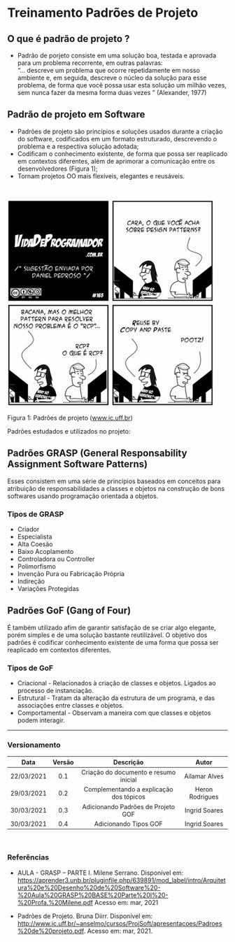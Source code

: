 # Treinamento Padrões de Projeto

## O que é padrão de projeto ?
- Padrão de porjeto consiste em uma solução boa, testada e aprovada para um problema recorrente, em outras palavras: <br>
	“... descreve um problema que ocorre repetidamente em nosso
	ambiente e, em seguida, descreve o núcleo da solução para esse 
	problema, de forma que você possa usar esta solução um milhão 
	vezes, sem nunca fazer da mesma forma duas vezes ”
	(Alexander, 1977)

## Padrão de projeto em Software
- Padrões de projeto são princípios e soluções usados durante a criação do software, codificados em um formato estruturado, descrevendo o problema e a respectiva solução adotada;
- Codificam o conhecimento existente, de forma que possa ser reaplicado em contextos diferentes, além de aprimorar a comunicação entre os desenvolvedores (Figura 1);
- Tornam projetos OO mais flexíveis, elegantes e reusáveis.

<br>

![](../../assets/img/padroes-design/charge-grasp.png)

Figura 1: Padrões de projeto (www.ic.uff.br)

Padrões estudados e utilizados no projeto:

## Padrões GRASP (General Responsability Assignment Software Patterns)
Esses consistem em uma série de princípios baseados em conceitos para atribuição de responsabilidades a classes e objetos na 
construção de bons softwares usando programação orientada a objetos.

### Tipos de GRASP

* Criador
* Especialista
* Alta Coesão
* Baixo Acoplamento
* Controladora ou Controller
* Polimorfismo
* Invenção Pura ou Fabricação Própria
* Indireção
* Variações Protegidas

## Padrões GoF (Gang of Four)
É também utilizado afim de garantir satisfação de se criar algo elegante, porém simples e de uma solução bastante reutilizável. 
O objetivo dos padrões é codificar conhecimento existente de uma forma que possa ser reaplicado em contextos diferentes.

### Tipos de GoF

* Criacional - Relacionados à criação de classes e objetos. Ligados ao processo de instanciação.
* Estrutural - Tratam da alteração da estrutura de um programa, e das associações entre classes e objetos. 
* Comportamental - Observam a maneira com que classes e objetos podem interagir.

---

### Versionamento

|Data|Versão|Descrição|Autor|
|:--:|:----:|:-------:|:---:|
|22/03/2021| 0.1 | Criação do documento e resumo inicial | Ailamar Alves
|29/03/2021| 0.2 | Complementando a explicação dos tópicos | Heron Rodrigues
|30/03/2021| 0.3 | Adicionando Padrões de Projeto GOF  | Ingrid Soares 
|30/03/2021| 0.4 | Adicionando Tipos GOF | Ingrid Soares 

<br>

### Referências 
 - AULA - GRASP – PARTE I. Milene Serrano. Disponível em: <https://aprender3.unb.br/pluginfile.php/639891/mod_label/intro/Arquitetura%20e%20Desenho%20de%20Software%20-%20Aula%20GRASP%20BASE%20Parte%20I%20-%20Profa.%20Milene.pdf> Acesso em: mar, 2021

- Padrões de Projeto. Bruna Diirr. Disponível em: <http://www.ic.uff.br/~anselmo/cursos/ProjSoft/apresentacoes/Padroes%20de%20projeto.pdf>. Acesso em: mar, 2021.
